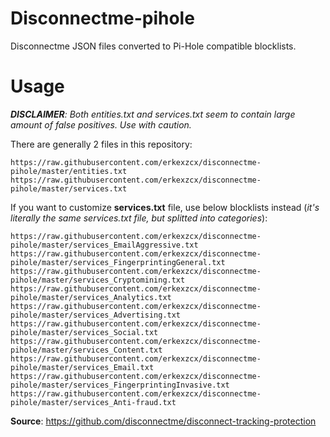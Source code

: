 # Disconnectme-pihole
Disconnectme JSON files converted to Pi-Hole compatible blocklists.

# Usage

***DISCLAIMER**: Both entities.txt and services.txt seem to contain large amount of false positives. Use with caution.*

There are generally 2 files in this repository:
```
https://raw.githubusercontent.com/erkexzcx/disconnectme-pihole/master/entities.txt
https://raw.githubusercontent.com/erkexzcx/disconnectme-pihole/master/services.txt
```

If you want to customize **services.txt** file, use below blocklists instead (*it's literally the same services.txt file, but splitted into categories*):
```
https://raw.githubusercontent.com/erkexzcx/disconnectme-pihole/master/services_EmailAggressive.txt
https://raw.githubusercontent.com/erkexzcx/disconnectme-pihole/master/services_FingerprintingGeneral.txt
https://raw.githubusercontent.com/erkexzcx/disconnectme-pihole/master/services_Cryptomining.txt
https://raw.githubusercontent.com/erkexzcx/disconnectme-pihole/master/services_Analytics.txt
https://raw.githubusercontent.com/erkexzcx/disconnectme-pihole/master/services_Advertising.txt
https://raw.githubusercontent.com/erkexzcx/disconnectme-pihole/master/services_Social.txt
https://raw.githubusercontent.com/erkexzcx/disconnectme-pihole/master/services_Content.txt
https://raw.githubusercontent.com/erkexzcx/disconnectme-pihole/master/services_Email.txt
https://raw.githubusercontent.com/erkexzcx/disconnectme-pihole/master/services_FingerprintingInvasive.txt
https://raw.githubusercontent.com/erkexzcx/disconnectme-pihole/master/services_Anti-fraud.txt
```

**Source**: https://github.com/disconnectme/disconnect-tracking-protection